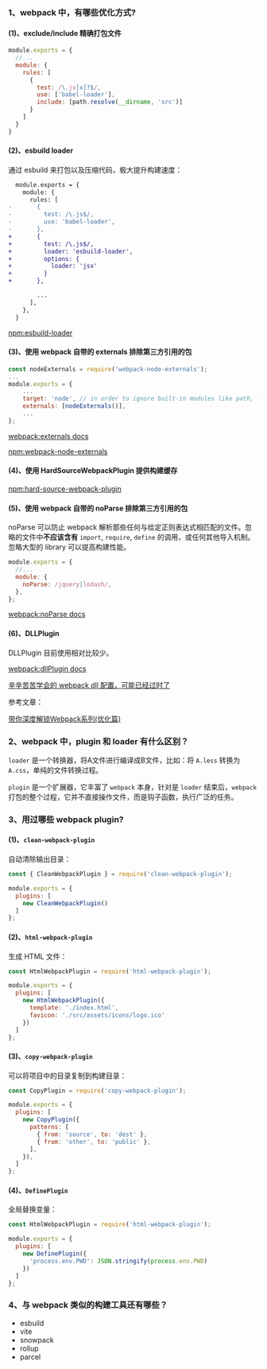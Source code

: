 ### 1、webpack 中，有哪些优化方式?

#### (1)、exclude/include 精确打包文件

```js
module.exports = {
  //...
  module: {
    rules: [
      {
        test: /\.js[x]?$/,
        use: ['babel-loader'],
        include: [path.resolve(__dirname, 'src')]
      }
    ]
  }
}
```

#### (2)、esbuild loader

通过 esbuild 来打包以及压缩代码，极大提升构建速度：

```diff
  module.exports = {
    module: {
      rules: [
-       {
-         test: /\.js$/,
-         use: 'babel-loader',
-       },
+       {
+         test: /\.js$/,
+         loader: 'esbuild-loader',
+         options: {
+           loader: 'jsx'
+         }
+       },

        ...
      ],
    },
  }
```

[npm:esbuild-loader](https://www.npmjs.com/package/esbuild-loader)

#### (3)、使用 webpack 自带的 externals 排除第三方引用的包

```js
const nodeExternals = require('webpack-node-externals');
...
module.exports = {
    ...
    target: 'node', // in order to ignore built-in modules like path, fs, etc.
    externals: [nodeExternals()], 
    ...
};
```

[webpack:externals docs](https://webpack.docschina.org/configuration/externals/)

[npm:webpack-node-externals](https://www.npmjs.com/package/webpack-node-externals)

#### (4)、使用 HardSourceWebpackPlugin 提供构建缓存

[npm:hard-source-webpack-plugin](https://www.npmjs.com/package/hard-source-webpack-plugin)

#### (5)、使用 webpack 自带的 noParse 排除第三方引用的包

noParse 可以防止 webpack 解析那些任何与给定正则表达式相匹配的文件。忽略的文件中**不应该含有** `import`, `require`, `define` 的调用，或任何其他导入机制。忽略大型的 library 可以提高构建性能。

```js
module.exports = {
  //...
  module: {
    noParse: /jquery|lodash/,
  },
};
```

[webpack:noParse docs](https://webpack.docschina.org/configuration/module/#modulenoparse)

#### (6)、DLLPlugin

DLLPlugin 目前使用相对比较少。

[webpack:dllPlugin docs](https://www.webpackjs.com/plugins/dll-plugin/)

[辛辛苦苦学会的 webpack dll 配置，可能已经过时了](https://juejin.cn/post/6844903952140468232)

参考文章：

[带你深度解锁Webpack系列(优化篇)](https://juejin.cn/post/6844904093463347208)

### 2、webpack 中，plugin 和 loader 有什么区别？

`loader` 是一个转换器，将A文件进行编译成B文件，比如：将 `A.less` 转换为 `A.css`，单纯的文件转换过程。

`plugin` 是一个扩展器，它丰富了 `webpack` 本身，针对是 `loader` 结束后，`webpack` 打包的整个过程，它并不直接操作文件，而是钩子函数，执行广泛的任务。

### 3、用过哪些 webpack plugin?

#### (1)、`clean-webpack-plugin`

自动清除输出目录：

```js
const { CleanWebpackPlugin } = require('clean-webpack-plugin');

module.exports = {
  plugins: [
    new CleanWebpackPlugin()
  ]
};
```

#### (2)、`html-webpack-plugin`

生成 HTML 文件：

```js
const HtmlWebpackPlugin = require('html-webpack-plugin');

module.exports = {
  plugins: [
    new HtmlWebpackPlugin({
      template: './index.html',
      favicon: './src/assets/icons/logo.ico'
    })
  ]
};
```

#### (3)、`copy-webpack-plugin`

可以将项目中的目录复制到构建目录：

```js
const CopyPlugin = require('copy-webpack-plugin');

module.exports = {
  plugins: [
    new CopyPlugin({
      patterns: [
        { from: 'source', to: 'dest' },
        { from: 'other', to: 'public' },
      ],
    }),
  ]
};
```

#### (4)、`DefinePlugin`

全局替换变量：

```js
const HtmlWebpackPlugin = require('html-webpack-plugin');

module.exports = {
  plugins: [
    new DefinePlugin({
      'process.env.PWD': JSON.stringify(process.env.PWD)
    })
  ]
};
```

### 4、与 webpack 类似的构建工具还有哪些？

- esbuild
- vite
- snowpack
- rollup
- parcel
